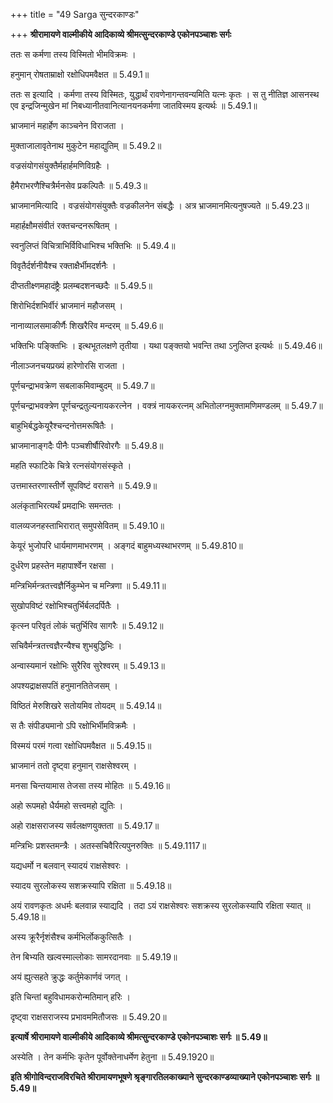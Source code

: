 +++
title = "49 Sarga सुन्दरकाण्डः"

+++
**श्रीरामायणे वाल्मीकीये आदिकाव्ये श्रीमत्सुन्दरकाण्डे एकोनपञ्चाशः सर्गः**

ततः स कर्मणा तस्य विस्मितो भीमविक्रमः ।

हनुमान् रोषताम्राक्षो रक्षोधिपमवैक्षत ॥ 5.49.1॥

ततः स इत्यादि । कर्मणा तस्य विस्मितः, युद्धार्थं रावणेनागन्तवन्यमिति यत्नः कृतः । स तु नीतिज्ञ आसनस्थ एव इन्द्रजिन्मुखेन मां निबध्यानीतवानित्यानयनकर्मणा जातविस्मय इत्यर्थः ॥ 5.49.1॥

भ्राजमानं महार्हेण काञ्चनेन विराजता ।

मुक्ताजालावृतेनाथ मुकुटेन महाद्युतिम् ॥ 5.49.2॥

वज्रसंयोगसंयुक्तैर्महार्हमणिविग्रहैः ।

हैमैराभरणैश्चित्रैर्मनसेव प्रकल्पितैः ॥ 5.49.3॥

भ्राजमानमित्यादि । वज्रसंयोगसंयुक्तैः वज्रकीलनेन संबद्धैः । अत्र भ्राजमानमित्यनुषज्यते ॥ 5.49.23॥

महार्हक्षौमसंवीतं रक्तचन्दनरूषितम् ।

स्वनुलिप्तं विचित्राभिर्विविधाभिश्च भक्तिभिः ॥ 5.49.4॥

विवृतैर्दर्शनीयैश्च रक्ताक्षैर्भीमदर्शनैः ।

दीप्ततीक्ष्णमहादंष्ट्रैः प्रलम्बदशनच्छदैः ॥ 5.49.5॥

शिरोभिर्दशभिर्वीरं भ्राजमानं महौजसम् ।

नानाव्यालसमाकीर्णैः शिखरैरिव मन्दरम् ॥ 5.49.6॥

भक्तिभिः पङ्क्तिभिः । इत्थभूतलक्षणे तृतीया । यथा पङ्क्तयो भवन्ति तथा ऽनुलिप्त इत्यर्थः ॥ 5.49.46॥

नीलाञ्जनचयप्रख्यं हारेणोरसि राजता ।

पूर्णचन्द्राभवक्रेण सबलाकमिवाम्बुदम् ॥ 5.49.7॥

पूर्णचन्द्राभवक्त्रेण पूर्णचन्द्रतुल्यनायकरत्नेन । वक्त्रं नायकरत्नम् अभितोलग्नमुक्तामणिमण्डलम् ॥ 5.49.7॥

बाहुभिर्बद्धकेयूरैश्चन्दनोत्तमरूषितैः ।

भ्राजमानाङ्गदैः पीनैः पञ्चशीर्षौरिवोरगैः ॥ 5.49.8॥

महति स्फाटिके चित्रे रत्नसंयोगसंस्कृते ।

उत्तमास्तरणास्तीर्णे सूपविष्टं वरासने ॥ 5.49.9॥

अलंकृताभिरत्यर्थं प्रमदाभिः समन्ततः ।

वालव्यजनहस्ताभिरारात् समुपसेवितम् ॥ 5.49.10॥

केयूरं भुजोपरि धार्यमाणमाभरणम् । अङ्गदं बाहुमध्यस्थाभरणम् ॥ 5.49.810॥

दुर्धरेण प्रहस्तेन महापार्श्वेन रक्षसा ।

मन्त्रिभिर्मन्त्रतत्त्वज्ञैर्निकुम्भेन च मन्त्रिणा ॥ 5.49.11॥

सुखोपविष्टं रक्षोभिश्चतुर्भिर्बलदर्पितैः ।

कृत्स्न परिवृतं लोकं चतुर्भिरिव सागरैः ॥ 5.49.12॥

सचिवैर्मन्त्रतत्त्वज्ञैरन्यैश्च शुभबुद्धिभिः ।

अन्वास्यमानं रक्षोभिः सुरैरिव सुरेश्वरम् ॥ 5.49.13॥

अपश्यद्राक्षसपतिं हनुमानतितेजसम् ।

विष्ठितं मेरुशिखरे सतोयमिव तोयदम् ॥ 5.49.14॥

स तैः संपीड्यमानो ऽपि रक्षोभिर्भीमविक्रमैः ।

विस्मयं परमं गत्वा रक्षोधिपमवैक्षत ॥ 5.49.15॥

भ्राजमानं ततो दृष्ट्वा हनुमान् राक्षसेश्वरम् ।

मनसा चिन्तयामास तेजसा तस्य मोहितः ॥ 5.49.16॥

अहो रूपमहो धैर्यमहो सत्त्वमहो द्युतिः ।

अहो राक्षसराजस्य सर्वलक्षणयुक्तता ॥ 5.49.17॥

मन्त्रिभिः प्रशस्तमन्त्रैः । अतस्सचिवैरित्यपुनरुक्तिः ॥ 5.49.1117॥

यद्यधर्मो न बलवान् स्यादयं राक्षसेश्वरः ।

स्यादय सुरलोकस्य सशक्रस्यापि रक्षिता ॥ 5.49.18॥

अयं रावणकृतः अधर्मः बलवान्न स्याद्यदि । तदा ऽयं राक्षसेश्वरः सशक्रस्य सुरलोकस्यापि रक्षिता स्यात् ॥ 5.49.18॥

अस्य क्रूरैर्नृशंसैश्च कर्मभिर्लोककुत्सितैः ।

तेन बिभ्यति खल्वस्माल्लोकाः सामरदानवाः ॥ 5.49.19॥

अयं ह्युत्सहते क्रुद्धः कर्तुमेकार्णवं जगत् ।

इति चिन्तां बहुविधामकरोन्मतिमान् हरिः ।

दृष्ट्वा राक्षसराजस्य प्रभावममितौजसः ॥ 5.49.20॥

**इत्यार्षे श्रीरामायणे वाल्मीकीये आदिकाव्ये श्रीमत्सुन्दरकाण्डे एकोनपञ्चाशः सर्गः ॥ 5.49॥**

अस्येति । तेन कर्मभिः कृतेन पूर्वोक्तेनाधर्मेण हेतुना ॥ 5.49.1920॥

**इति श्रीगोविन्दराजविरचिते श्रीरामायणभूषणे श्रृङ्गारतिलकाख्याने सुन्दरकाण्डव्याख्याने एकोनपञ्चाशः सर्गः ॥ 5.49॥**
